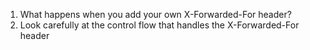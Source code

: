 1. What happens when you add your own X-Forwarded-For header?
2. Look carefully at the control flow that handles the X-Forwarded-For header
